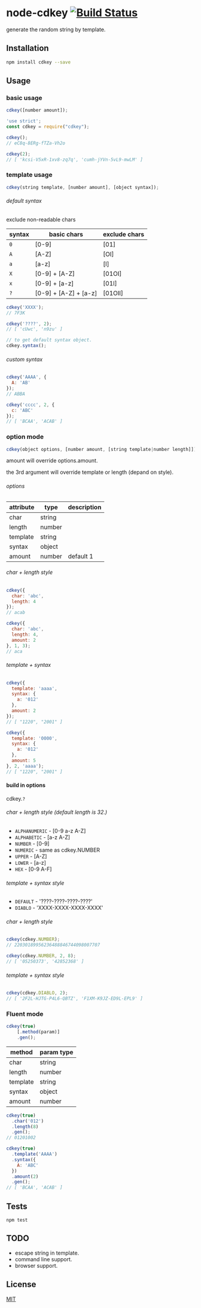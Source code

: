 # node-cdkey [![Build Status](https://travis-ci.org/up9cloud/node-cdkey.svg?branch=master)](https://travis-ci.org/up9cloud/node-cdkey)

generate the random string by template.

## Installation

```sh
npm install cdkey --save
```

## Usage

### basic usage

```javascript
cdkey([number amount]);
```

```javascript
'use strict';
const cdkey = require("cdkey");

cdkey();
// eC8q-8ERg-fTZa-Vh2o

cdkey(2);
// [ 'kcsi-V5xR-1xv8-zq7q', 'cumh-jYVn-5vL9-mwLM' ]
```

### template usage

```javascript
cdkey(string template, [number amount], [object syntax]);
```

###### default syntax

exclude non-readable chars

|syntax|basic chars|exclude chars|
|---|---|---|
|`0`|[0-9]|[01]|
|`A`|[A-Z]|[OI]|
|`a`|[a-z]|[l]|
|`X`|[0-9] + [A-Z]|[01OI]|
|`x`|[0-9] + [a-z]|[01l]|
|`?`|[0-9] + [A-Z] + [a-z]|[01OIl]|

```javascript
cdkey('XXXX');
// 7F3K

cdkey('????', 2);
// [ 'cUwc', 'n9zu' ]

// to get default syntax object.
cdkey.syntax();
```

###### custom syntax

```javascript
cdkey('AAAA', {
  A: 'AB'
});
// ABBA

cdkey('cccc', 2, {
  c: 'ABC'
});
// [ 'BCAA', 'ACAB' ]
```

### option mode

```javascript
cdkey(object options, [number amount, [string template|number length]]);
```

amount will override options.amount.

the 3rd argument will override template or length (depand on style).

###### options

|attribute|type|description|
|---|---|---|
|char|string||
|length|number||
|template|string||
|syntax|object||
|amount|number|default 1|

###### char + length style

```javascript
cdkey({
  char: 'abc',
  length: 4
});
// acab

cdkey({
  char: 'abc',
  length: 4,
  amount: 2
}, 1, 3);
// aca
```

###### template + syntax

```javascript
cdkey({
  template: 'aaaa',
  syntax: {
    a: '012'
  },
  amount: 2
});
// [ "1220", "2001" ]

cdkey({
  template: '0000',
  syntax: {
    a: '012'
  },
  amount: 5
}, 2, 'aaaa');
// [ "1220", "2001" ]
```

#### build in options

cdkey.`?`

###### char + length style (default length is 32.)

- `ALPHANUMERIC` - [0-9 a-z A-Z]
- `ALPHABETIC` - [a-z A-Z]
- `NUMBER` - [0-9]
- `NUMERIC` - same as cdkey.NUMBER
- `UPPER` - [A-Z]
- `LOWER` - [a-z]
- `HEX` - [0-9 A-F]

###### template + syntax style

- `DEFAULT` - '????-????-????-????'
- `DIABLO` - 'XXXX-XXXX-XXXX-XXXX'

###### char + length style

```javascript
cdkey(cdkey.NUMBER);
// 22030189956236488846744098007707

cdkey(cdkey.NUMBER, 2, 8);
// [ '05250373', '42852368' ]
```

###### template + syntax style

```javascript
cdkey(cdkey.DIABLO, 2);
// [ '2F2L-HJTG-P4L6-QBTZ', 'F1XM-K9JZ-ED9L-EPL9' ]
```

### Fluent mode

```javascript
cdkey(true)
    [.method(param)]
    .gen();
```

|method|param type|
|---|---|
|char|string|
|length|number|
|template|string|
|syntax|object|
|amount|number|

```javascript
cdkey(true)
  .char('012')
  .length(8)
  .gen();
// 01201002

cdkey(true)
  .template('AAAA')
  .syntax({
    A: 'ABC'
  })
  .amount(2)
  .gen();
// [ 'BCAA', 'ACAB' ]
```

## Tests

```
npm test
```

## TODO

- escape string in template.
- command line support.
- browser support.

## License

[MIT][LICENSE]

[LICENSE]: LICENSE
